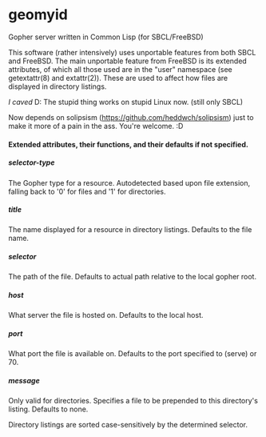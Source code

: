 # geomyid
Gopher server written in Common Lisp (for SBCL/FreeBSD)

This software (rather intensively) uses unportable features from both SBCL and FreeBSD.
The main unportable feature from FreeBSD is its extended attributes,
of which all those used are in the "user" namespace (see getextattr(8) and extattr(2)).
These are used to affect how files are displayed in directory listings.

_I caved_ D: The stupid thing works on stupid Linux now. (still only SBCL)

Now depends on solipsism (https://github.com/heddwch/solipsism) just to make it more
of a pain in the ass. You're welcome. :D

#### Extended attributes, their functions, and their defaults if not specified.
##### selector-type
The Gopher type for a resource. Autodetected based upon file extension, falling back to '0' for files and '1' for directories.
##### title
The name displayed for a resource in directory listings. Defaults to the file name.
##### selector
The path of the file. Defaults to actual path relative to the local gopher root.
##### host
What server the file is hosted on. Defaults to the local host.
##### port
What port the file is available on. Defaults to the port specified to (serve) or 70.
##### message
Only valid for directories. Specifies a file to be prepended to this directory's listing. Defaults to none.

Directory listings are sorted case-sensitively by the determined selector.
